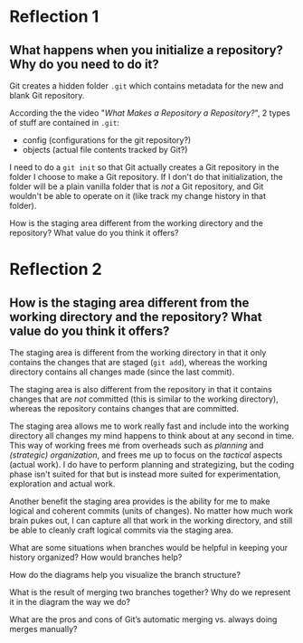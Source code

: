 # Reflection 1

## What happens when you initialize a repository? Why do you need to do it?

Git creates a hidden folder ``.git`` which contains metadata for the new and blank Git
repository.

According the the video "_What Makes a Repository a Repository?_", 2 types of stuff are
contained in ``.git``:

* config (configurations for the git repository?)
* objects (actual file contents tracked by Git?)

I need to do a ``git init`` so that Git actually creates a Git repository in the folder I choose to
make a Git repository. If I don't do that initialization, the folder will be a plain vanilla folder
that is *not* a Git repository, and Git wouldn't be able to operate on it (like track my change
history in that folder).

How is the staging area different from the working directory and the repository?
What value do you think it offers?

# Reflection 2

## How is the staging area different from the working directory and the repository? What value do you think it offers?

The staging area is different from the working directory in that it only contains the changes that
are staged (``git add``), whereas the working directory contains all changes made (since the last
commit).

The staging area is also different from the repository in that it contains changes that are _not_
committed (this is similar to the working directory), whereas the repository contains changes that
are committed.

The staging area allows me to work really fast and include into the working directory all changes my
mind happens to think about at any second in time. This way of working frees me from overheads such
as _planning_ and _(strategic) organization_, and frees me up to focus on the _tactical_ aspects
(actual work). I do have to perform planning and strategizing, but the coding phase isn't suited for
that but is instead more suited for experimentation, exploration and actual work.

Another benefit the staging area provides is the ability for me to make logical and coherent commits
(units of changes). No matter how much work brain pukes out, I can capture all that work in the
working directory, and still be able to cleanly craft logical commits via the staging area.

What are some situations when branches would be helpful in keeping your history
organized? How would branches help?

How do the diagrams help you visualize the branch structure?

What is the result of merging two branches together? Why do we represent it in
the diagram the way we do?

What are the pros and cons of Git’s automatic merging vs. always doing merges
manually?
